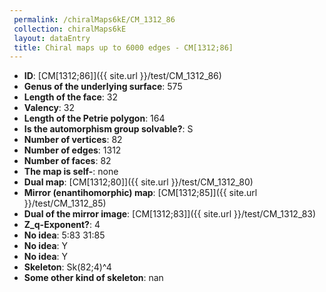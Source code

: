 ```yaml
--- 
 permalink: /chiralMaps6kE/CM_1312_86 
 collection: chiralMaps6kE
 layout: dataEntry
 title: Chiral maps up to 6000 edges - CM[1312;86]
---
```


- **ID**: [CM[1312;86]]({{ site.url }}/test/CM_1312_86)
- **Genus of the underlying surface**: 575
- **Length of the face**: 32
- **Valency**: 32
- **Length of the Petrie polygon**: 164
- **Is the automorphism group solvable?**: S
- **Number of vertices**: 82
- **Number of edges**: 1312
- **Number of faces**: 82
- **The map is self-**: none
- **Dual map**: [CM[1312;80]]({{ site.url }}/test/CM_1312_80)
- **Mirror (enantihomorphic) map**: [CM[1312;85]]({{ site.url }}/test/CM_1312_85)
- **Dual of the mirror image**: [CM[1312;83]]({{ site.url }}/test/CM_1312_83)
- **Z_q-Exponent?**: 4
- **No idea**:  5:83 31:85
- **No idea**: Y
- **No idea**: Y
- **Skeleton**: Sk(82;4)^4
- **Some other kind of skeleton**: nan
